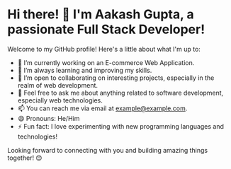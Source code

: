 # Hi there! 👋 I'm Aakash Gupta, a passionate Full Stack Developer!

Welcome to my GitHub profile! Here's a little about what I'm up to:

- 🔭 I’m currently working on an E-commerce Web Application.
- 🌱 I’m always learning and improving my skills.
- 👯 I’m open to collaborating on interesting projects, especially in the realm of web development.
- 💬 Feel free to ask me about anything related to software development, especially web technologies.
- 📫 You can reach me via email at example@example.com.
- 😄 Pronouns: He/Him
- ⚡ Fun fact: I love experimenting with new programming languages and technologies!

Looking forward to connecting with you and building amazing things together! 😊
